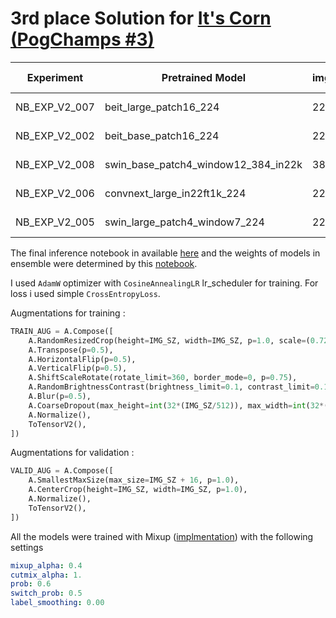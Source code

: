 # 3rd place Solution for [It's Corn (PogChamps #3)](https://www.kaggle.com/competitions/kaggle-pog-series-s01e03/leaderboard)

| Experiment    | Pretrained Model                    | img_size | int_lr | bs  | wd    | epochs | CV score | ensemble weight |
| ------------- | ----------------------------------- | -------- | ------ | --- | ----- | ------ | -------- | --------------- |
| NB_EXP_V2_007 | beit_large_patch16_224              | 224      | 2e-05  | 16  | 1e-08 | 16     | 0.82682  | 0.96109         |
| NB_EXP_V2_002 | beit_base_patch16_224               | 224      | 2e-05  | 16  | 1e-08 | 16     | 0.81846  | 0.41927         |
| NB_EXP_V2_008 | swin_base_patch4_window12_384_in22k | 384      | 6e-05  | 16  | 0.05  | 16     | 0.81672  | 0.52334         |
| NB_EXP_V2_006 | convnext_large_in22ft1k_224         | 224      | 1e-04  | 16  | 0.05  | 5      | 0.81658  | 0.79245         |
| NB_EXP_V2_005 | swin_large_patch4_window7_224       | 224      | 6e-05  | 16  | 0.01  | 16     | 0.81630  | 0.891163        |

The final inference notebook in available [here](https://www.kaggle.com/code/benihime91/pg3-corn-ensemble-submission-best-cv/notebook?scriptVersionId=107125251) and the weights of models in ensemble were determined by this [notebook](https://www.kaggle.com/code/benihime91/fork-of-pg3-corn-ensemble-find-weights/notebook).

I used `AdamW` optimizer with `CosineAnnealingLR` lr_scheduler for training. For loss i used simple `CrossEntropyLoss`.

Augmentations for training :

```python
TRAIN_AUG = A.Compose([
    A.RandomResizedCrop(height=IMG_SZ, width=IMG_SZ, p=1.0, scale=(0.72, 1.0)),
    A.Transpose(p=0.5),
    A.HorizontalFlip(p=0.5),
    A.VerticalFlip(p=0.5),
    A.ShiftScaleRotate(rotate_limit=360, border_mode=0, p=0.75),
    A.RandomBrightnessContrast(brightness_limit=0.1, contrast_limit=0.1),
    A.Blur(p=0.5),
    A.CoarseDropout(max_height=int(32*(IMG_SZ/512)), max_width=int(32*(IMG_SZ/512)), p=0.75),
    A.Normalize(),
    ToTensorV2(),
])
```

Augmentations for validation :

```python
VALID_AUG = A.Compose([
    A.SmallestMaxSize(max_size=IMG_SZ + 16, p=1.0),
    A.CenterCrop(height=IMG_SZ, width=IMG_SZ, p=1.0),
    A.Normalize(),
    ToTensorV2(),
])
```

All the models were trained with Mixup ([implmentation](https://github.com/rwightman/pytorch-image-models/blob/d4ea5c7d7d55967a8bedbfbb58962131d8aba776/timm/data/mixup.py#L90)) with the following settings

```yaml
mixup_alpha: 0.4
cutmix_alpha: 1.
prob: 0.6
switch_prob: 0.5
label_smoothing: 0.00
```
